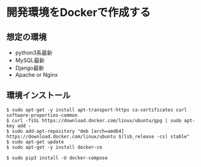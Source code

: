 # 開発環境をDockerで作成する

## 想定の環境

* python3系最新
* MySQL最新
* Django最新
* Apache or Nginx

## 環境インストール

```
$ sudo apt-get -y install apt-transport-https ca-certificates curl software-properties-common
$ curl -fsSL https://download.docker.com/linux/ubuntu/gpg | sudo apt-key add -
$ sudo add-apt-repository "deb [arch=amd64] https://download.docker.com/linux/ubuntu $(lsb_release -cs) stable"
$ sudo apt-get update
$ sudo apt-get -y install docker-ce
```

```
$ sudo pip3 install -U docker-compose
```

